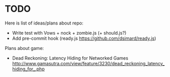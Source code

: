 TODO
====

Here is list of ideas/plans about repo:
* Write test with Vows + nock + zombie.js (+ should.js?)
* Add pre-commit hook (ready.js https://github.com/dsimard/ready.js)

Plans about game:
* Dead Reckoning: Latency Hiding for Networked Games http://www.gamasutra.com/view/feature/3230/dead_reckoning_latency_hiding_for_.php
